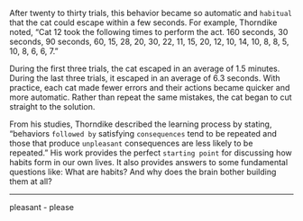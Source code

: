 After twenty to thirty trials, this behavior became so automatic and
`habitual` that the cat could escape within a few seconds. For example,
Thorndike noted, “Cat 12 took the following times to perform the act.
160 seconds, 30 seconds, 90 seconds, 60, 15, 28, 20, 30, 22, 11, 15, 20,
12, 10, 14, 10, 8, 8, 5, 10, 8, 6, 6, 7.”

During the first three trials, the cat escaped in an average of 1.5
minutes. During the last three trials, it escaped in an average of 6.3
seconds. With practice, each cat made fewer errors and their actions
became quicker and more automatic. Rather than repeat the same
mistakes, the cat began to cut straight to the solution.

From his studies, Thorndike described the learning process by
stating, “behaviors `followed by` satisfying `consequences` tend to be
repeated and those that produce `unpleasant` consequences are less
likely to be repeated.” His work provides the perfect `starting point` for
discussing how habits form in our own lives. It also provides answers
to some fundamental questions like: What are habits? And why does
the brain bother building them at all?

---
pleasant - please